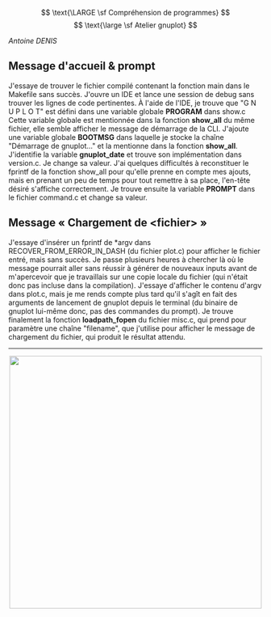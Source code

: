 $$ \text{\LARGE \sf  Compréhension de programmes} $$ $$ \text{\large \sf  Atelier gnuplot} $$

*Antoine DENIS*

## Message d'accueil & prompt

J'essaye de trouver le fichier compilé contenant la fonction main dans le Makefile sans succès.
J'ouvre un IDE et lance une session de debug sans trouver les lignes de code pertinentes.
À l'aide de l'IDE, je trouve que "G N U P L O T" est défini dans une variable globale **PROGRAM** dans show.c
Cette variable globale est mentionnée dans la fonction **show_all** du même fichier, elle semble afficher le message de démarrage de la CLI.
J'ajoute une variable globale **BOOTMSG** dans laquelle je stocke la chaîne "Démarrage de gnuplot..." et la mentionne dans la fonction **show_all**.
J'identifie la variable **gnuplot_date** et trouve son implémentation dans version.c. Je change sa valeur.
J'ai quelques difficultés à reconstituer le fprintf de la fonction show_all pour qu'elle prenne en compte mes ajouts, mais en prenant un peu de temps pour tout remettre à sa place, l'en-tête désiré s'affiche correctement.
Je trouve ensuite la variable **PROMPT** dans le fichier command.c et change sa valeur.

## Message « Chargement de <fichier\> »

J'essaye d'insérer un fprintf de *argv dans RECOVER_FROM_ERROR_IN_DASH (du fichier plot.c) pour afficher le fichier entré, mais sans succès.
Je passe plusieurs heures à chercher là où le message pourrait aller sans réussir à générer de nouveaux inputs avant de m'apercevoir que je travaillais sur une copie locale du fichier (qui n'était donc pas incluse dans la compilation).
J'essaye d'afficher le contenu d'argv dans plot.c, mais je me rends compte plus tard qu'il s'agît en fait des arguments de lancement de gnuplot depuis le terminal (du binaire de gnuplot lui-même donc, pas des commandes du prompt).
Je trouve finalement la fonction **loadpath_fopen** du fichier misc.c, qui prend pour paramètre une chaîne "filename", que j'utilise pour afficher le message de chargement du fichier, qui produit le résultat attendu.
____

<div align="center"><img src="https://framapic.org/ZI9hG8XISfWf/4dhU6kKROdRy.png" width=500px /></div>
<!--stackedit_data:
eyJoaXN0b3J5IjpbLTYxNjExMDkwOV19
-->